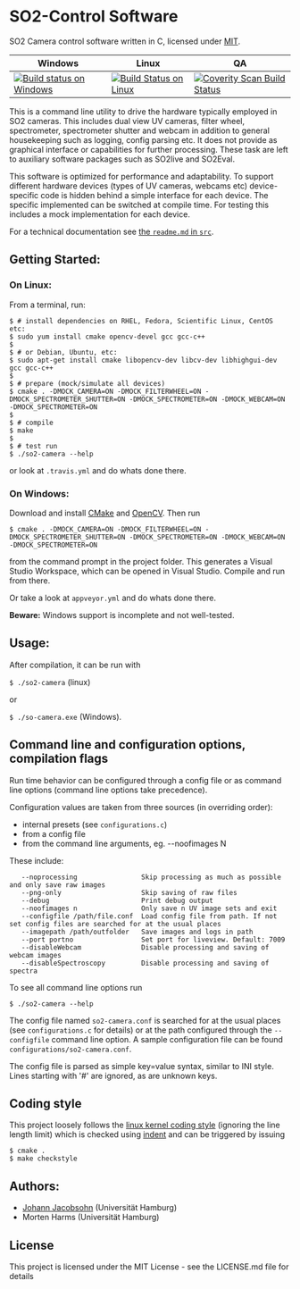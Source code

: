 SO2-Control Software
====================

SO2 Camera control software written in C, licensed under [MIT](LICENSE.md).

| Windows | Linux | QA     |
| ------- | ----- | ------ |
| [![Build status on Windows](https://ci.appveyor.com/api/projects/status/wtsnd28pv7ymsabg?svg=true)](https://ci.appveyor.com/project/jjacobsohn/so2-camera) | [![Build Status on Linux](https://travis-ci.org/OpenSO2/so2control.svg?branch=master)](https://travis-ci.org/OpenSO2/so2control)  | [![Coverity Scan Build Status](https://scan.coverity.com/projects/6043/badge.svg)](https://scan.coverity.com/projects/johannjacobsohn-so2-camera) |


This is a command line utility to drive the hardware typically employed
in SO2 cameras. This includes dual view UV cameras, filter wheel,
spectrometer, spectrometer shutter and webcam in addition to general
housekeeping such as logging, config parsing etc. It does not provide
as graphical interface or capabilities for further processing. These
task are left to auxiliary software packages such as SO2live and
SO2Eval.

This software is optimized for performance and adaptability. To support
different hardware devices (types of UV cameras, webcams etc)
device-specific code is hidden behind a simple interface for each
device. The specific implemented can be switched at compile time. For
testing this includes a mock implementation for each device.

For a technical documentation see [the `readme.md` in `src`](src/readme.md).


Getting Started:
---------

### On Linux:

From a terminal, run:

````
$ # install dependencies on RHEL, Fedora, Scientific Linux, CentOS etc:
$ sudo yum install cmake opencv-devel gcc gcc-c++
$
$ # or Debian, Ubuntu, etc:
$ sudo apt-get install cmake libopencv-dev libcv-dev libhighgui-dev gcc gcc-c++
$
$ # prepare (mock/simulate all devices)
$ cmake . -DMOCK_CAMERA=ON -DMOCK_FILTERWHEEL=ON -DMOCK_SPECTROMETER_SHUTTER=ON -DMOCK_SPECTROMETER=ON -DMOCK_WEBCAM=ON -DMOCK_SPECTROMETER=ON
$
$ # compile
$ make
$
$ # test run
$ ./so2-camera --help
````
or look at `.travis.yml` and do whats done there.

### On Windows:

Download and install [CMake][cmake] and [OpenCV][opencv]. Then run

```
$ cmake . -DMOCK_CAMERA=ON -DMOCK_FILTERWHEEL=ON -DMOCK_SPECTROMETER_SHUTTER=ON -DMOCK_SPECTROMETER=ON -DMOCK_WEBCAM=ON -DMOCK_SPECTROMETER=ON
```

from the command prompt in the project folder. This generates a Visual
Studio Workspace, which can be opened in Visual Studio. Compile and run
from there.

Or take a look at `appveyor.yml` and do whats done there.

**Beware:** Windows support is incomplete and not well-tested.

Usage:
----

After compilation, it can be run with

`$ ./so2-camera` (linux)

or

`$ ./so-camera.exe` (Windows).





Command line and configuration options, compilation flags
---------------------------------------------------------

Run time behavior can be configured through a config file or as
command line options (command line options take precedence).

Configuration values are taken from three sources (in overriding order):

- internal presets (see `configurations.c`)
- from a config file
- from the command line arguments, eg. --noofimages N

These include:

```
   --noprocessing                Skip processing as much as possible and only save raw images
   --png-only                    Skip saving of raw files
   --debug                       Print debug output
   --noofimages n                Only save n UV image sets and exit
   --configfile /path/file.conf  Load config file from path. If not set config files are searched for at the usual places
   --imagepath /path/outfolder   Save images and logs in path
   --port portno                 Set port for liveview. Default: 7009
   --disableWebcam               Disable processing and saving of webcam images
   --disableSpectroscopy         Disable processing and saving of spectra
```

To see all command line options run

```
$ ./so2-camera --help
```

The config file named `so2-camera.conf` is searched for at the usual
places (see `configurations.c` for details) or at the path configured
through the `--configfile` command line option. A sample configuration
file can be found `configurations/so2-camera.conf`.

The config file is parsed as simple key=value syntax, similar to INI
style. Lines starting with '#' are ignored, as are unknown keys.




Coding style
------------

This project loosely follows the [linux kernel coding style](https://www.kernel.org/doc/Documentation/CodingStyle) (ignoring the line length limit)
which is checked using [indent](http://www.gnu.org/software/indent/) and can be triggered by issuing

```
$ cmake .
$ make checkstyle
```

Authors:
--------

- [Johann Jacobsohn][jj] (Universität Hamburg)
- Morten Harms (Universität Hamburg)


License
-------

This project is licensed under the MIT License - see the LICENSE.md file for details

[jj]: johann.jacobsohn@uni-hamburg.de
[opencv]: http://opencv.org/
[zlib]: http://www.zlib.net/
[phx]: http://www.activesilicon.com/products_sw.htm#phxsdk
[cmake]: http://www.cmake.org/
